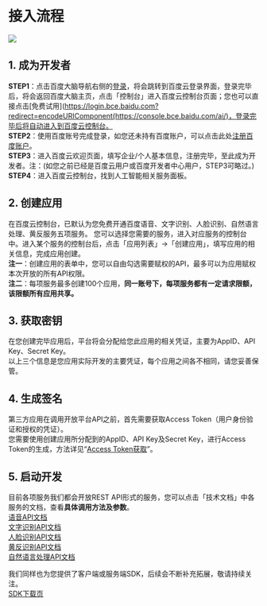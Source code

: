 # 接入流程

![](../../../../ai_images/document/AccessFlow.jpg)
## 1. 成为开发者
**STEP1**：点击百度大脑导航右侧的[登录](https://login.bce.baidu.com/?fromai=1&redirect=https%3A%2F%2Fai.baidu.com)，将会跳转到百度云登录界面，登录完毕后，将会返回百度大脑主页，点击「控制台」进入百度云控制台页面；您也可以直接点击[免费试用](https://login.bce.baidu.com?redirect=encodeURIComponent(https://console.bce.baidu.com/ai/)，登录完毕后将自动进入到百度云控制台。  
**STEP2**：使用百度账号完成登录，如您还未持有百度账户，可以点击此处[注册百度账户](https://passport.baidu.com/v2/?reg)。  
**STEP3**：进入百度云欢迎页面，填写企业/个人基本信息，注册完毕，至此成为开发者。注：(如您之前已经是百度云用户或百度开发者中心用户，STEP3可略过。)  
**STEP4**：进入百度云控制台，找到人工智能相关服务面板。



## 2. 创建应用
在百度云控制台，已默认为您免费开通百度语音、文字识别、人脸识别、自然语言处理、黄反服务五项服务。
您可以选择您需要的服务，进入对应服务的控制台中。进入某个服务的控制台后，点击「应用列表」->「创建应用」，填写应用的相关信息，完成应用创建。  
**注一**：创建应用的表单中，您可以自由勾选需要赋权的API，最多可以为应用赋权本次开放的所有API权限。  
**注二**：每项服务最多创建100个应用，**同一账号下，每项服务都有一定请求限额，该限额所有应用共享。**



## 3. 获取密钥
在您创建完毕应用后，平台将会分配给您此应用的相关凭证，主要为AppID、API Key、Secret Key。  
以上三个信息是您应用实际开发的主要凭证，每个应用之间各不相同，请您妥善保管。



## 4. 生成签名
第三方应用在调用开放平台API之前，首先需要获取Access Token（用户身份验证和授权的凭证）。  
您需要使用创建应用所分配到的AppID、API Key及Secret Key，进行Access Token的生成，方法详见“[Access Token获取](/docs#Beginner-Auth)”。



## 5. 启动开发
目前各项服务我们都会开放REST API形式的服务，您可以点击「技术文档」中各服务的文档，查看**具体调用方法及参数**。  
[语音API文档](/docs#Speech)  
[文字识别API文档](/docs#OCR)  
[人脸识别API文档](/docs#FACE)  
[黄反识别API文档](/docs#Antiporn)  
[自然语言处理API文档](/docs#NLP)  


我们同样也为您提供了客户端或服务端SDK，后续会不断补充拓展，敬请持续关注。  
[SDK下载页](/sdk)
